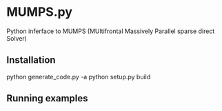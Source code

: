 # MUMPS.py
Python inferface to MUMPS (MUltifrontal Massively Parallel sparse direct Solver)


## Installation

  python generate_code.py -a
  python setup.py build
  
## Running examples


